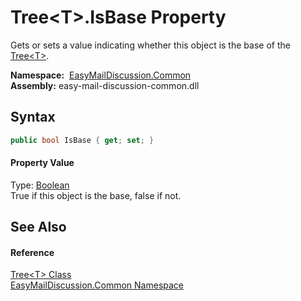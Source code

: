 Tree&lt;T>.IsBase Property
==========================
Gets or sets a value indicating whether this object is the base of the [Tree&lt;T>][1].

  **Namespace:**  [EasyMailDiscussion.Common][2]  
  **Assembly:** easy-mail-discussion-common.dll

Syntax
------

```csharp
public bool IsBase { get; set; }
```

#### Property Value
Type: [Boolean][3]  
 True if this object is the base, false if not. 

See Also
--------

#### Reference
[Tree&lt;T> Class][1]  
[EasyMailDiscussion.Common Namespace][2]  

[1]: README.md
[2]: ../README.md
[3]: https://docs.microsoft.com/dotnet/api/system.boolean